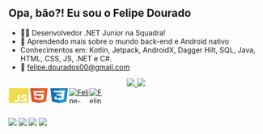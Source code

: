 ## Opa, bão?! Eu sou o Felipe Dourado

- 👨‍💻 Desenvolvedor .NET Junior na Squadra!
- 📘 Aprendendo mais sobre o mundo back-end e Android nativo
- Conhecimentos em: Kotlin, Jetpack, AndroidX, Dagger Hilt, SQL, Java, HTML, CSS, JS, .NET e C#.
- 📩 felipe.dourados00@gmail.com
<div align="center">
      <a href="https://github.com/FelipeDourado0">
      <img height="180em" src="https://github-readme-stats.vercel.app/api?username=FelipeDourado0&show_icons=true&theme=aura&include_all_commits=true&count_private=true"/>
      <img height="180em" src="https://github-readme-stats.vercel.app/api/top-langs/?username=FelipeDourado0&layout=compact&langs_count=7&theme=aura"/>
</div>
<div style=" width: 300px;display: flex; "><br>
  <img align="center" alt="Felipe-Js" height="30" width="40" src="https://raw.githubusercontent.com/devicons/devicon/master/icons/javascript/javascript-plain.svg">
  <img align="center" alt="Felipe-HTML" height="30" width="40" src="https://raw.githubusercontent.com/devicons/devicon/master/icons/html5/html5-original.svg">
  <img align="center" alt="Felipe-CSS" height="30" width="40" src="https://raw.githubusercontent.com/devicons/devicon/master/icons/css3/css3-original.svg">
  <img align="center" alt="Felipe-Android" height="30" width="40" src="https://logowik.com/content/uploads/images/android-robot-head6361.jpg">
  <img align="center" alt="Felipe-Kotlin" height="30" width="30" src="https://upload.wikimedia.org/wikipedia/commons/thumb/0/06/Kotlin_Icon.svg/1024px-Kotlin_Icon.svg.png">
</div>
  
  ##
 
<div> 
    <a href="https://www.instagram.com/_felipe.drd/" target="_blank"><img src="https://img.shields.io/badge/-Instagram-%23E4405F?style=for-the-badge&logo=instagram&logoColor=white" target="_blank"></a>
    <a href = "mailto:felipe.dourados00@gmail.com"><img src="https://img.shields.io/badge/-Gmail-%23333?style=for-the-badge&logo=gmail&logoColor=white" target="_blank"></a>
    <a href="https://www.linkedin.com/in/felipe-dourado-643889209/" target="_blank"><img src="https://img.shields.io/badge/-LinkedIn-%230077B5?style=for-the-badge&logo=linkedin&logoColor=white" target="_blank"></a>
    <a href="https://wa.me/5561985833872" target="_blank"><img src="https://img.shields.io/badge/WhatsApp-25D366?style=for-the-badge&logo=whatsapp&logoColor=white" target="_blank"></a>
</div>
